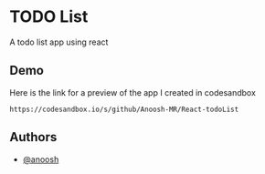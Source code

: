 
# TODO List

A todo list app using react


## Demo

 Here is the link for a preview of the app I created in codesandbox
    
    https://codesandbox.io/s/github/Anoosh-MR/React-todoList



    


## Authors

- [@anoosh](https://github.com/Anoosh-MR)

